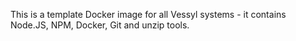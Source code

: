 This is a template Docker image for all Vessyl systems - it contains Node.JS, NPM, Docker, Git and unzip tools.